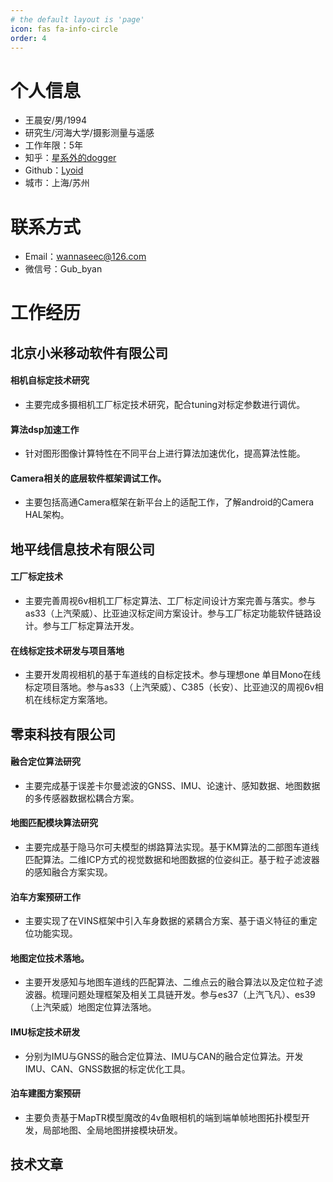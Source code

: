 ```yaml
---
# the default layout is 'page'
icon: fas fa-info-circle
order: 4
---
```


    
# 个人信息

 - 王晨安/男/1994 
 - 研究生/河海大学/摄影测量与遥感 
 - 工作年限：5年
 - 知乎：[星系外的dogger](https://www.zhihu.com/people/lyoid)
 - Github：[Lyoid](http://github.com/lyoid) 
 - 城市：上海/苏州


# 联系方式
- Email：wannaseec@126.com 
- 微信号：Gub_byan



# 工作经历

## 北京小米移动软件有限公司
 
#### 相机自标定技术研究
- 主要完成多摄相机工厂标定技术研究，配合tuning对标定参数进行调优。

#### 算法dsp加速工作
- 针对图形图像计算特性在不同平台上进行算法加速优化，提高算法性能。

#### Camera相关的底层软件框架调试工作。
- 主要包括高通Camera框架在新平台上的适配工作，了解android的Camera HAL架构。

  
## 地平线信息技术有限公司

#### 工厂标定技术
- 主要完善周视6v相机工厂标定算法、工厂标定间设计方案完善与落实。参与as33（上汽荣威）、比亚迪汉标定间方案设计。参与工厂标定功能软件链路设计。参与工厂标定算法开发。

#### 在线标定技术研发与项目落地
- 主要开发周视相机的基于车道线的自标定技术。参与理想one 单目Mono在线标定项目落地。参与as33（上汽荣威）、C385（长安）、比亚迪汉的周视6v相机在线标定方案落地。

## 零束科技有限公司
#### 融合定位算法研究
- 主要完成基于误差卡尔曼滤波的GNSS、IMU、论速计、感知数据、地图数据的多传感器数据松耦合方案。
#### 地图匹配模块算法研究
- 主要完成基于隐马尔可夫模型的绑路算法实现。基于KM算法的二部图车道线匹配算法。二维ICP方式的视觉数据和地图数据的位姿纠正。基于粒子滤波器的感知融合方案实现。
#### 泊车方案预研工作
- 主要实现了在VINS框架中引入车身数据的紧耦合方案、基于语义特征的重定位功能实现。
#### 地图定位技术落地。
- 主要开发感知与地图车道线的匹配算法、二维点云的融合算法以及定位粒子滤波器。梳理问题处理框架及相关工具链开发。参与es37（上汽飞凡）、es39（上汽荣威）地图定位算法落地。
#### IMU标定技术研发
- 分别为IMU与GNSS的融合定位算法、IMU与CAN的融合定位算法。开发IMU、CAN、GNSS数据的标定优化工具。
#### 泊车建图方案预研
- 主要负责基于MapTR模型魔改的4v鱼眼相机的端到端单帧地图拓扑模型开发，局部地图、全局地图拼接模块研发。


## 技术文章

